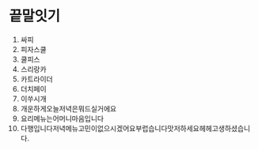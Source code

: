 # 끝말잇기

1. 싸피
2. 피자스쿨
2. 쿨피스
2. 스리랑카
2. 카트라이더
2. 더치페이
2. 이쑤시개
2. 개운하게오늘저녁은뭐드실거에요
2. 요리메뉴는어머니마음입니다
2. 다행입니다저녁메뉴고민이없으시겠어요부럽습니다맛저하세요헤헤고생하셨습니다.